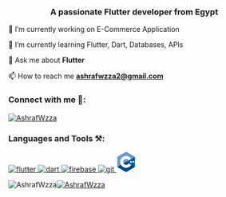 <h3 align="center">A passionate Flutter developer from Egypt</h3>

🔭 I’m currently working on E-Commerce Application

🌱 I’m currently learning Flutter, Dart, Databases, APIs

💬 Ask me about **Flutter**

📫 How to reach me **ashrafwzza2@gmail.com**

<h3 align="left">Connect with me 🚀:</h3>
<p align="left">
<a href="https://linkedin.com//in/ashraf-wzza-b9933024a/" target="blank"><img align="center" src="https://raw.githubusercontent.com/rahuldkjain/github-profile-readme-generator/master/src/images/icons/Social/linked-in-alt.svg" alt="AshrafWzza" height="30" width="40" /></a>
</p>

<h3 align="left">Languages and Tools ⚒️:</h3>
<p align="left"> <a href="https://flutter.dev" target="_blank" rel="noreferrer">
<img src="https://www.vectorlogo.zone/logos/flutterio/flutterio-icon.svg" alt="flutter" width="40" height="40"/> </a> </a> <a href="https://dart.dev" target="_blank" rel="noreferrer"> 
<img src="https://www.vectorlogo.zone/logos/dartlang/dartlang-icon.svg" alt="dart" width="40" height="40"/> </a> <a href="https://firebase.google.com/" target="_blank" rel="noreferrer">
<img src="https://www.vectorlogo.zone/logos/firebase/firebase-icon.svg" alt="firebase" width="40" height="40"/> </a>  <a href="https://git-scm.com/" target="_blank" rel="noreferrer"> 
<img src="https://www.vectorlogo.zone/logos/git-scm/git-scm-icon.svg" alt="git" width="40" height="40"/> </a>  <a href="https://www.w3schools.com/cpp/" target="_blank" rel="noreferrer"> 
<img src="https://raw.githubusercontent.com/devicons/devicon/master/icons/cplusplus/cplusplus-original.svg" alt="cplusplus" width="40" height="40"/></a> <a href="https://www.python.org" target="_blank" rel="noreferrer"> 



<img src="https://github-readme-stats.vercel.app/api?username=AshrafWzza&show_icons=true&locale=en&bg_color=0D1117&hide_border=true&theme=discord_old_blurple" alt="AshrafWzza" align="left"/> <img src="https://github-readme-stats.vercel.app/api/top-langs?username=AshrafWzza&show_icons=true&locale=en&layout=compact&bg_color=0D1117&hide_border=true&theme=discord_old_blurple" alt="AshrafWzza"/>
<!-- 📄 Know about my experiences My Resume -->
<!---
AshrafWzza/AshrafWzza is a ✨ special ✨ repository because its `README.md` (this file) appears on your GitHub profile.
You can click the Preview link to take a look at your changes.
--->
